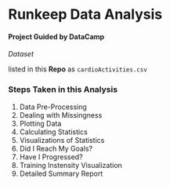 # Runkeep Data Analysis

#### Project Guided by DataCamp

*Dataset*

listed in this **Repo** as `cardioActivities.csv`

### Steps Taken in this Analysis

1. Data Pre-Processing
2. Dealing with Missingness
3. Plotting Data
4. Calculating Statistics
5. Visualizations of Statistics
6. Did I Reach My Goals?
7. Have I Progressed?
8. Training Instensity Visualization
9. Detailed Summary Report
